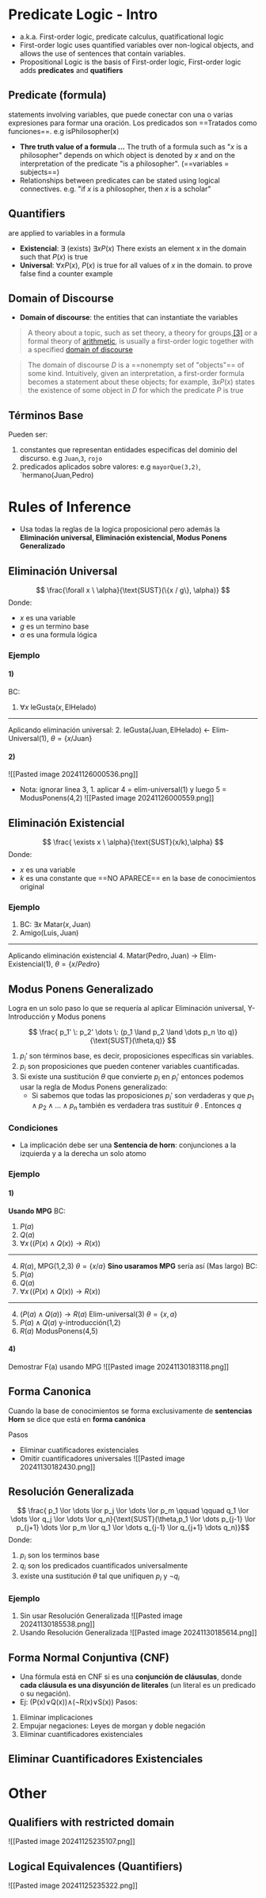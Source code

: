 # Predicate Logic - Intro
+ a.k.a. First-order logic, predicate calculus, quatificational logic
+ First-order logic uses quantified variables over non-logical objects, and allows the use of sentences that contain variables.
+ Propositional Logic is the basis of First-order logic, First-order logic adds **predicates** and  **quatifiers**

## Predicate (formula)
statements involving variables, que puede conectar con una o varias expresiones para formar una oración. Los predicados son ==Tratados como funciones==. e.g $\text{isPhilosopher(x)}$

+ **Thre truth value of a formula ...** The truth of a formula such as "_x_ is a philosopher" depends on which object is denoted by _x_ and on the interpretation of the predicate "is a philosopher". (==variables = subjects==)
+ Relationships between predicates can be stated using logical connectives. e.g. "if _x_ is a philosopher, then _x_ is a scholar"
## Quantifiers
are applied to variables in a formula
+ **Existencial**: $\exists$ (exists) $\exists x P(x)$ There exists an element x in the domain such that $P(x)$ is true
+ **Universal**: $\forall x P(x)$, $P(x)$ is true for all values of $x$ in the domain. to prove false find a counter example
## Domain of Discourse
+ **Domain of discourse**: the entities that can instantiate the variables

> A theory about a topic, such as set theory, a theory for groups,[[3]](https://en.wikipedia.org/wiki/First-order_logic#cite_note-Tarski53-3) or a formal theory of [arithmetic](https://en.wikipedia.org/wiki/Arithmetic "Arithmetic"), is usually a first-order logic together with a specified [domain of discourse](https://en.wikipedia.org/wiki/Domain_of_discourse "Domain of discourse")

> The domain of discourse _D_ is a ==nonempty set of "objects"== of some kind. Intuitively, given an interpretation, a first-order formula becomes a statement about these objects; for example, $\exists x P(x)$ states the existence of some object in _D_ for which the predicate _P_ is true

## Términos Base
Pueden ser:
1. constantes que representan entidades especificas del dominio del discurso. e.g `Juan`,`3`, `rojo`
2. predicados aplicados sobre valores: e.g `mayorQue(3,2)`, `hermano(Juan,Pedro)
# Rules of Inference
+ Usa todas la reglas de la logica proposicional pero además la **Eliminación universal, Eliminación existencial, Modus Ponens Generalizado**
## Eliminación Universal
$$ \frac{\forall x \ \alpha}{\text{SUST}(\{x / g\}, \alpha)} $$
Donde: 
+ $x$ es una variable
+ $g$ es un termino base
+ $\alpha$ es una formula lógica
### Ejemplo
#### 1)
BC:
1.  $\forall x \ \text{leGusta}(x, \text{ElHelado})$
---
Aplicando eliminación universal:
2. $\text{leGusta}(\text{Juan},\text{ElHelado})$ <- Elim-Universal(1), $\theta = \{ x / \text{Juan} \}$
#### 2)
![[Pasted image 20241126000536.png]]
+ Nota: ignorar linea 3, 1. aplicar 4 = elim-universal(1) y luego 5 = ModusPonens(4,2)
![[Pasted image 20241126000559.png]]


## Eliminación Existencial
$$ \frac{ \exists x \ \alpha}{\text{SUST}(x/k),\alpha} $$
Donde:
+ $x$ es una variable
+ $k$ es una constante que ==NO APARECE== en la base de conocimientos original
### Ejemplo
1. BC: $\exists x \ \text{Matar}(x,\text{Juan})$
2. $\text{Amigo}(\text{Luis},\text{Juan})$
---
Aplicando eliminación existencial
4. $\text{Matar}(\text{Pedro},\text{Juan})$ -> Elim-Existencial(1), $\theta = \{ x / Pedro \}$ 

## Modus Ponens Generalizado
Logra en un solo paso lo que se requería al aplicar
Eliminación universal, Y-Introducción y Modus ponens

$$ \frac{ p_1' \:  p_2' \dots \: (p_1 \land p_2 \land \dots p_n \to q)}{\text{SUST}(\theta,q)} $$
1. $p_i'$ son términos base, es decir, proposiciones específicas sin variables.
2. $p_i$ son proposiciones que pueden contener variables cuantificadas.
3. Si existe una sustitución $\theta$ que convierte $p_i$ en $p_i'$ entonces podemos usar la regla de Modus Ponens generalizado:
	+ Si sabemos que todas las proposiciones $p_i'$ son verdaderas y que $p_1 \land p_2 \land \dots \land p_n$ también es verdadera tras sustituir $\theta$ . Entonces $q$

### Condiciones
+ La implicación debe ser una **Sentencia de horn**: conjunciones a la izquierda y a la derecha un solo atomo
### Ejemplo
#### 1)
**Usando MPG**
BC:
1. $P(a)$
2. $Q(a)$
3. $\forall x \, ((P(x) \land Q(x)) \to R(x))$ 
---
4. $R(a)$, MPG(1,2,3) $\theta = \{ x / a \}$
**Sino usaramos MPG** sería así (Mas largo)
BC:
1. $P(a)$
2. $Q(a)$
3. $\forall x \, ((P(x) \land Q(x)) \to R(x))$ 
---
4. $(P(a) \land Q(a)) \to R(a)$ Elim-universal(3) $\theta = \{x, a\}$
5. $P(a) \land Q(a)$ y-introducción(1,2)
6. $R(a)$ ModusPonens(4,5)
#### 4)
Demostrar F(a) usando MPG
![[Pasted image 20241130183118.png]]

## Forma Canonica
Cuando la base de conocimientos se forma exclusivamente
de **sentencias Horn** se dice que está en **forma canónica**

Pasos
+ Eliminar cuatificadores existenciales
+ Omitir cuantificadores universales
![[Pasted image 20241130182430.png]]

## Resolución Generalizada
$$ \frac{ p_1 \lor \dots \lor p_j \lor \dots \lor p_m \qquad \qquad q_1 \lor \dots \lor q_j \lor \dots \lor q_n}{\text{SUST}(\theta,p_1 \lor \dots p_{j-1} \lor p_{j+1} \dots \lor p_m \lor q_1 \lor \dots q_{j-1} \lor q_{j+1} \dots q_n)}$$
Donde:
1. $p_i$ son los terminos base
2. $q_i$ son los predicados cuantificados universalmente
3. existe una sustitución $\theta$ tal que unifiquen $p_i$ y $\lnot q_i$ 
### Ejemplo
1. Sin usar Resolución Generalizada
![[Pasted image 20241130185538.png]]
2. Usando Resolución Generalizada
![[Pasted image 20241130185614.png]]
## Forma Normal Conjuntiva (CNF)
+ Una fórmula está en CNF si es una **conjunción de cláusulas**, donde **cada cláusula es una disyunción de literales** (un literal es un predicado o su negación).
+ Ej: (P(x)∨Q(x))∧(¬R(x)∨S(x))
Pasos:
1. Eliminar implicaciones
2. Empujar negaciones: Leyes de morgan y doble negación
3. Eliminar cuantificadores existenciales

## Eliminar Cuantificadores Existenciales

# Other
## Qualifiers with restricted domain
![[Pasted image 20241125235107.png]]
## Logical Equivalences (Quantifiers)
![[Pasted image 20241125235322.png]]
